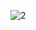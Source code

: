 ![2](https://user-images.githubusercontent.com/72604908/232371937-caeb4011-71b4-4fd1-a644-abfd71246191.PNG)

